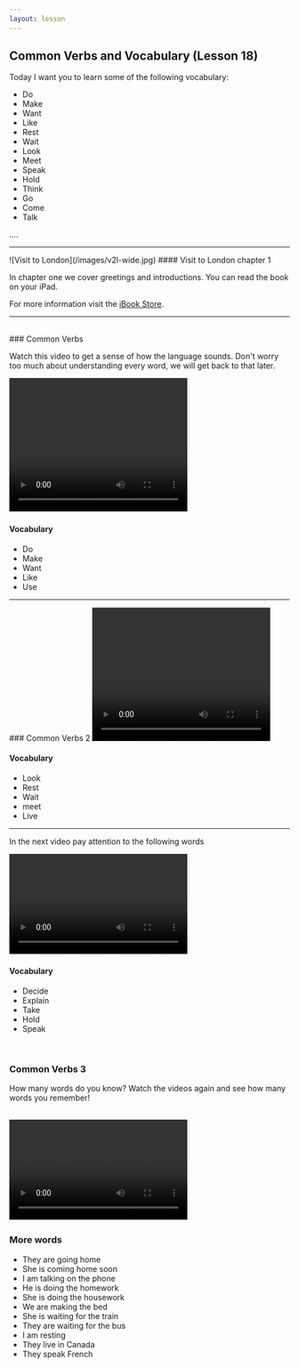 ```yaml
---
layout: lesson
---
```

## Common Verbs and Vocabulary (Lesson 18)


Today I want you to learn some of the following vocabulary:

* Do 
* Make
* Want
* Like
* Rest
* Wait
* Look
* Meet
* Speak
* Hold 
* Think
* Go
* Come
* Talk


….

<hr>
![Visit to London](/images/v2l-wide.jpg)
#### Visit to London chapter 1

In chapter one we cover greetings and introductions. 
You can read the book on your iPad.

For more information visit the [iBook Store](https://itunes.apple.com/us/book/portuguese-for-travelers/id568515833).

<hr>

<br class="column">
### Common Verbs 

Watch this video to get a sense of how the language sounds. Don't worry too much about understanding every word, we will get back to that later.


<video width="320" height="240" preload="none">
    <source type="video/youtube" src="http://www.youtube.com/watch?v=CvnxwnTtb6o" />
</video>

#### Vocabulary

* Do 
* Make
* Want 
* Like
* Use 



<hr>
### Common Verbs 2

<video width="320" height="240" preload="none">
    <source type="video/youtube" src="" />
</video>

#### Vocabulary

* Look
* Rest
* Wait
* meet
* Live

<hr>

In the next video pay attention to the following words


<video width="320" height="180" preload="none">
    <source type="video/youtube" src="" />
</video>

#### Vocabulary

* Decide
* Explain
* Take
* Hold
* Speak


<br class="column">

### Common Verbs 3

How many words do you know? Watch the videos again and see how many words you remember! 

<br class="column">

<video width="320" height="180" preload="none">
    <source type="video/youtube" src="http://www.youtube.com/watch?v=s-tXU3O06oY" />
</video>


<br class="column">

### More words


* They are going home 
* She is coming home soon
* I am talking on the phone
* He is doing the homework
* She is doing the housework
* We are making the bed
* She is waiting for the train
* They are waiting for the bus
* I am resting 
* They live in Canada 
* They speak French






